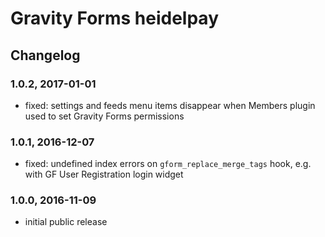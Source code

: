 # Gravity Forms heidelpay

## Changelog

### 1.0.2, 2017-01-01

* fixed: settings and feeds menu items disappear when Members plugin used to set Gravity Forms permissions

### 1.0.1, 2016-12-07

* fixed: undefined index errors on `gform_replace_merge_tags` hook, e.g. with GF User Registration login widget

### 1.0.0, 2016-11-09

* initial public release
